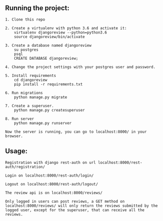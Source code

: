 ## Running the project:

    1. Clone this repo

    2. Create a virtualenv with python 3.6 and activate it:
        virtualenv djangoreview --python=python3.6
        source djangoreview/bin/activate

    3. Create a database named djangoreview
        su postgres
        psql
        CREATE DATABASE djangoreview;
        
    4. Change the project settings with your postgres user and password.
    
    5. Install requirements
        cd djangoreview
        pip install -r requirements.txt

    6. Run migrations
        python manage.py migrate

    7. Create a superuser.
        python manage.py createsuperuser

    8. Run server
        python manage.py runserver

    Now the server is running, you can go to localhost:8000/ in your browser.

## Usage: 

    Registration with django rest-auth on url localhost:8000/rest-auth/registration/

    Login on localhost:8000/rest-auth/login/

    Logout on localhost:8000/rest-auth/logout/

    The review api is on localhost:8000/reviews/

    Only logged in users can post reviews, a GET method on localhost:8000/reviews/ will only return the reviews submitted by the logged user, except for the superuser, that can receive all the reviews.
